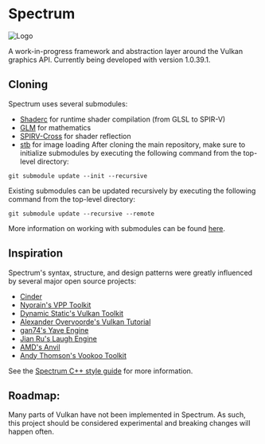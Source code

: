 # Spectrum

![Logo](https://github.com/mwalczyk/VulkanToolkit/blob/master/logo.png)

A work-in-progress framework and abstraction layer around the Vulkan graphics API. Currently being developed with version 1.0.39.1.

## Cloning

Spectrum uses several submodules:
- [Shaderc](https://github.com/google/shaderc) for runtime shader compilation (from GLSL to SPIR-V)
- [GLM](https://github.com/g-truc/glm) for mathematics
- [SPIRV-Cross](https://github.com/KhronosGroup/SPIRV-Cross) for shader reflection
- [stb](https://github.com/nothings/stb) for image loading
After cloning the main repository, make sure to initialize submodules by executing the following command from the top-level
directory:

`git submodule update --init --recursive`

Existing submodules can be updated recursively by executing the following command from the top-level directory:

`git submodule update --recursive --remote`

More information on working with submodules can be found [here](https://github.com/blog/2104-working-with-submodules).

## Inspiration

Spectrum's syntax, structure, and design patterns were greatly influenced by several major
open source projects:

- [Cinder](https://github.com/cinder/Cinder)
- [Nyorain's VPP Toolkit](https://github.com/nyorain/vpp)
- [Dynamic Static's Vulkan Toolkit](https://github.com/DynamicStatic/Dynamic_Static_Graphics)
- [Alexander Overvoorde's Vulkan Tutorial](https://vulkan-tutorial.com/)
- [gan74's Yave Engine](https://github.com/gan74/Yave)
- [Jian Ru's Laugh Engine](https://github.com/jian-ru/laugh_engine)
- [AMD's Anvil](https://github.com/GPUOpen-LibrariesAndSDKs/Anvil)
- [Andy Thomson's Vookoo Toolkit](https://github.com/andy-thomason/Vookoo)

See the [Spectrum C++ style guide](https://github.com/mwalczyk/spectrum_cpp_style) for more information.

## Roadmap:

Many parts of Vulkan have not been implemented in Spectrum. As such, this project should be considered
experimental and breaking changes will happen often.
